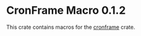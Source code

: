 # CronFrame Macro 0.1.2
This crate contains macros for the [cronframe](https://crates.io/crates/cronframe) crate.